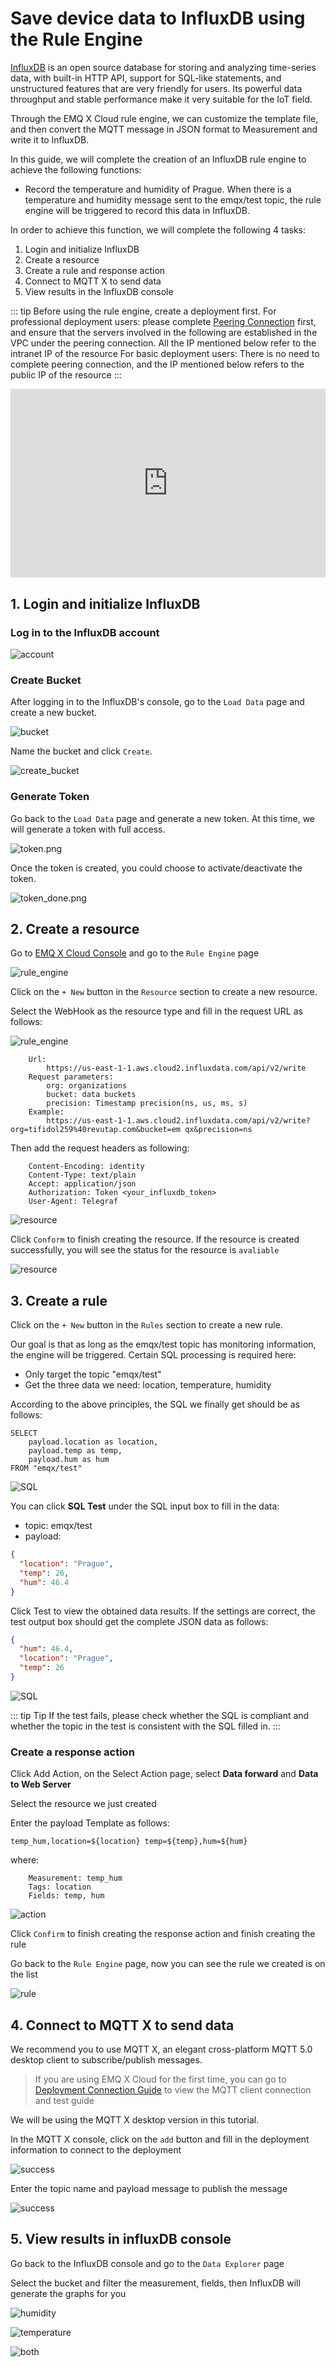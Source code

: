 # Save device data to InfluxDB using the Rule Engine

[InfluxDB](https://www.influxdata.com/) is an open source database for storing and analyzing time-series data, with built-in HTTP API, support for SQL-like statements, and unstructured features that are very friendly for users. Its powerful data throughput and stable performance make it very suitable for the IoT field.

Through the EMQ X Cloud rule engine, we can customize the template file, and then convert the MQTT message in JSON format to Measurement and write it to InfluxDB.


In this guide, we will complete the creation of an InfluxDB rule engine to achieve the following functions:

* Record the temperature and humidity of Prague. When there is a temperature and humidity message sent to the emqx/test topic, the rule engine will be triggered to record this data in InfluxDB.


In order to achieve this function, we will complete the following 4 tasks:

1. Login and initialize InfluxDB
2. Create a resource
3. Create a rule and response action
4. Connect to MQTT X to send data
5. View results in the InfluxDB console

::: tip
Before using the rule engine, create a deployment first.
For professional deployment users: please complete [Peering Connection](../deployments/vpc_peering.md) first, and ensure that the servers involved in the following are established in the VPC under the peering connection. All the IP mentioned below refer to the intranet IP of the resource
For basic deployment users: There is no need to complete peering connection, and the IP mentioned below refers to the public IP of the resource
:::


  <div style="position: relative; padding: 30% 45%;">
  <iframe style="position: absolute; width: 100%; height: 100%; left: 0; top: 0;" src="https://www.youtube.com/embed/1S09epPWLpc" title="YouTube video player" frameborder="0" allow="accelerometer; autoplay; encrypted-media; gyroscope; picture-in-picture" allowfullscreen></iframe>
  </div>


## 1. Login and initialize InfluxDB

### Log in to the InfluxDB account

![account](./_assets/account.png)


### Create Bucket

After logging in to the InfluxDB's console, go to the `Load Data` page and create a new bucket.

![bucket](./_assets/bucket.png)

Name the bucket and click `Create`.

![create_bucket](./_assets/create_bucket.png)


### Generate Token

Go back to the `Load Data` page and generate a new token. At this time, we will generate a token with full access.

![token.png](./_assets/token.png)

Once the token is created, you could choose to activate/deactivate the token.

![token_done.png](./_assets/token_done.png)



## 2. Create a resource

Go to [EMQ X Cloud Console](https://cloud-intl.emqx.com/console/) and go to the `Rule Engine` page

![rule_engine](./_assets/influx_rule_1.png)

Click on the `+ New` button in the `Resource` section to create a new resource.

Select the WebHook as the resource type and fill in the request URL as follows:

![rule_engine](./_assets/influx_rule_2.png)

```
    Url:
        https://us-east-1-1.aws.cloud2.influxdata.com/api/v2/write
    Request parameters:
        org: organizations
        bucket: data buckets
        precision: Timestamp precision(ns, us, ms, s)
    Example:
        https://us-east-1-1.aws.cloud2.influxdata.com/api/v2/write?org=tifidol259%40revutap.com&bucket=em qx&precision=ns
```

Then add the request headers as following:

```
    Content-Encoding: identity
    Content-Type: text/plain
    Accept: application/json
    Authorization: Token <your_influxdb_token>
    User-Agent: Telegraf
```

![resource](./_assets/influx_resource_1.png)

Click `Conform` to finish creating the resource. If the resource is created successfully, you will see the status for the resource is `avaliable`

![resource](./_assets/influx_resource_2.png)


## 3. Create a rule

Click on the `+ New` button in the `Rules` section to create a new rule.

Our goal is that as long as the emqx/test topic has monitoring information, the engine will be triggered. Certain SQL processing is required here:

* Only target the topic "emqx/test"
* Get the three data we need: location, temperature, humidity

According to the above principles, the SQL we finally get should be as follows:

```
SELECT
    payload.location as location, 
    payload.temp as temp, 
    payload.hum as hum
FROM "emqx/test"
```

![SQL](./_assets/influx_sql.png)

You can click **SQL Test** under the SQL input box to fill in the data:

* topic: emqx/test
* payload:
```json
{
  "location": "Prague",
  "temp": 26,
  "hum": 46.4
}
```
Click Test to view the obtained data results. If the settings are correct, the test output box should get the complete JSON data as follows:

```json
{
  "hum": 46.4,
  "location": "Prague", 
  "temp": 26
}
```

![SQL](./_assets/influx_sql_test.png)

::: tip Tip
If the test fails, please check whether the SQL is compliant and whether the topic in the test is consistent with the SQL filled in.
:::



### Create a response action

Click Add Action, on the Select Action page, select **Data forward** and **Data to Web Server**

Select the resource we just created

Enter the payload Template as follows:

```
temp_hum,location=${location} temp=${temp},hum=${hum}
```

where:

```
    Measurement: temp_hum
    Tags: location
    Fields: temp, hum
```

![action](./_assets/influx_action.png)

Click `Confirm` to finish creating the response action and finish creating the rule

Go back to the `Rule Engine` page, now you can see the rule we created is on the list

![rule](./_assets/influx_finish_rule.png)


## 4. Connect to MQTT X to send data

We recommend you to use MQTT X, an elegant cross-platform MQTT 5.0 desktop client to subscribe/publish messages.

>If you are using EMQ X Cloud for the first time, you can go to [Deployment Connection Guide](../connect_to_deployments/introduction.md) to view the MQTT client connection and test guide

We will be using the MQTT X desktop version in this tutorial.

In the MQTT X console, click on the `add` button and fill in the deployment information to connect to the deployment

![success](./_assets/influx_mqtt.png)

Enter the topic name and payload message to publish the message

![success](./_assets/influx_send.png)


## 5. View results in influxDB console

Go back to the InfluxDB console and go to the `Data Explorer` page

Select the bucket and filter the measurement, fields, then InfluxDB will generate the graphs for you

![humidity](./_assets/influx_hum.png)

![temperature](./_assets/influx_temp.png)

![both](./_assets/influx_graph.png)
